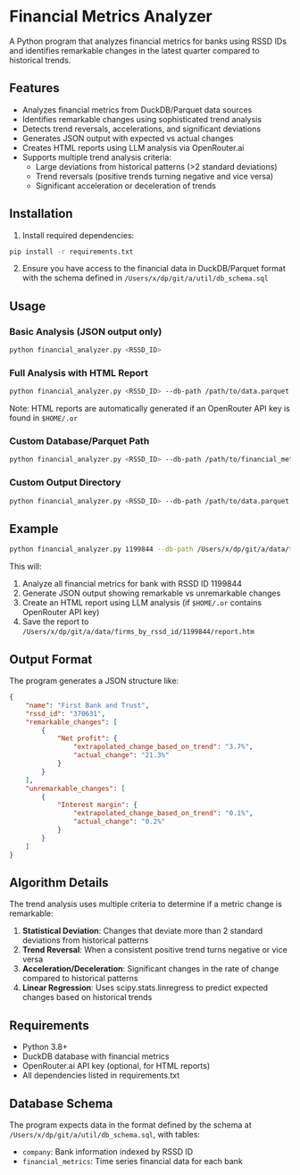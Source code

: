# Financial Metrics Analyzer

A Python program that analyzes financial metrics for banks using RSSD IDs and identifies remarkable changes in the latest quarter compared to historical trends.

## Features

- Analyzes financial metrics from DuckDB/Parquet data sources
- Identifies remarkable changes using sophisticated trend analysis
- Detects trend reversals, accelerations, and significant deviations
- Generates JSON output with expected vs actual changes
- Creates HTML reports using LLM analysis via OpenRouter.ai
- Supports multiple trend analysis criteria:
  - Large deviations from historical patterns (>2 standard deviations)
  - Trend reversals (positive trends turning negative and vice versa)
  - Significant acceleration or deceleration of trends

## Installation

1. Install required dependencies:
```bash
pip install -r requirements.txt
```

2. Ensure you have access to the financial data in DuckDB/Parquet format with the schema defined in `/Users/x/dp/git/a/util/db_schema.sql`

## Usage

### Basic Analysis (JSON output only)
```bash
python financial_analyzer.py <RSSD_ID>
```

### Full Analysis with HTML Report
```bash
python financial_analyzer.py <RSSD_ID> --db-path /path/to/data.parquet
```

Note: HTML reports are automatically generated if an OpenRouter API key is found in `$HOME/.or`

### Custom Database/Parquet Path
```bash
python financial_analyzer.py <RSSD_ID> --db-path /path/to/financial_metrics.parquet
```

### Custom Output Directory
```bash
python financial_analyzer.py <RSSD_ID> --db-path /path/to/data.parquet --output-dir /custom/output/path
```

## Example

```bash
python financial_analyzer.py 1199844 --db-path /Users/x/dp/git/a/data/financial_metrics.parquet
```

This will:
1. Analyze all financial metrics for bank with RSSD ID 1199844
2. Generate JSON output showing remarkable vs unremarkable changes
3. Create an HTML report using LLM analysis (if `$HOME/.or` contains OpenRouter API key)
4. Save the report to `/Users/x/dp/git/a/data/firms_by_rssd_id/1199844/report.htm`

## Output Format

The program generates a JSON structure like:

```json
{
    "name": "First Bank and Trust",
    "rssd_id": "370631",
    "remarkable_changes": [
        {
            "Net profit": {
                "extrapolated_change_based_on_trend": "3.7%",
                "actual_change": "21.3%"
            }
        }
    ],
    "unremarkable_changes": [
        {
            "Interest margin": {
                "extrapolated_change_based_on_trend": "0.1%",
                "actual_change": "0.2%"
            }
        }
    ]
}
```

## Algorithm Details

The trend analysis uses multiple criteria to determine if a metric change is remarkable:

1. **Statistical Deviation**: Changes that deviate more than 2 standard deviations from historical patterns
2. **Trend Reversal**: When a consistent positive trend turns negative or vice versa
3. **Acceleration/Deceleration**: Significant changes in the rate of change compared to historical patterns
4. **Linear Regression**: Uses scipy.stats.linregress to predict expected changes based on historical trends

## Requirements

- Python 3.8+
- DuckDB database with financial metrics
- OpenRouter.ai API key (optional, for HTML reports)
- All dependencies listed in requirements.txt

## Database Schema

The program expects data in the format defined by the schema at `/Users/x/dp/git/a/util/db_schema.sql`, with tables:
- `company`: Bank information indexed by RSSD ID
- `financial_metrics`: Time series financial data for each bank
